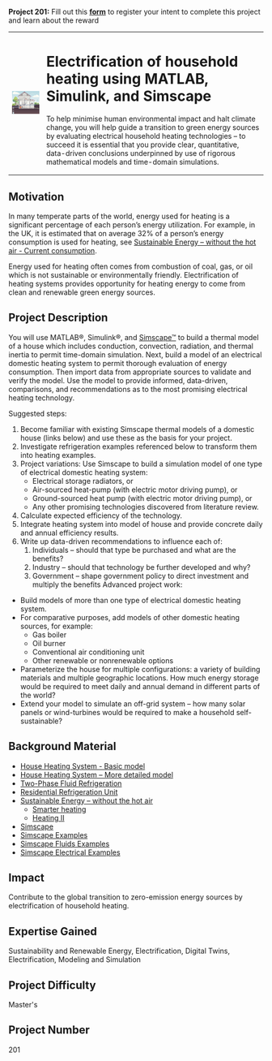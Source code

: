 **Project 201:** Fill out this <strong>[form](https://forms.office.com/Pages/ResponsePage.aspx?id=ETrdmUhDaESb3eUHKx3B5lOTzSa_A6lPqq2LJKzvpM5UMTBZRkc4UTRETjFERVRDWllQRE40OUFSQS4u)</strong> to  register your intent to complete this project and learn about the reward

<table>
<td><img src="/images/ElectrificationHouse.jpg"  width=500 /></td>
<td><p><h1>Electrification of household heating using MATLAB, Simulink, and Simscape</h1></p>
<p> To help minimise human environmental impact and halt climate change, you will help guide a transition to green energy sources by evaluating electrical household heating technologies – to succeed it is essential that you provide clear, quantitative, data-driven conclusions underpinned by use of rigorous mathematical models and time-domain simulations. </p>
</table>

## Motivation

In many temperate parts of the world, energy used for heating is a significant percentage of each person’s energy utilization.  For example, in the UK, it is estimated that on average 32% of a person’s energy consumption is used for heating, see [Sustainable Energy – without the hot air - Current consumption](http://www.withouthotair.com/c19/page_116.shtml).

Energy used for heating often comes from combustion of coal, gas, or oil which is not sustainable or environmentally friendly.  Electrification of heating systems provides opportunity for heating energy to come from clean and renewable green energy sources.


## Project Description

You will use MATLAB®, Simulink®, and [Simscape™](https://www.mathworks.com/products/simscape.html) to build a thermal model of a house which includes conduction, convection, radiation, and thermal inertia to permit time-domain simulation.  Next, build a model of an electrical domestic heating system to permit thorough evaluation of energy consumption.  Then import data from appropriate sources to validate and verify the model.  Use the model to provide informed, data-driven, comparisons, and recommendations as to the most promising electrical heating technology.

Suggested steps:
1. Become familiar with existing Simscape thermal models of a domestic house (links below) and use these as the basis for your project.
2. Investigate refrigeration examples referenced below to transform them into heating examples.
3. Project variations: Use Simscape to build a simulation model of one type of electrical domestic heating system:
    - Electrical storage radiators, or
    - Air-sourced heat-pump (with electric motor driving pump), or
    - Ground-sourced heat pump (with electric motor driving pump), or
    - Any other promising technologies discovered from literature review.
4. Calculate expected efficiency of the technology.
5. Integrate heating system into model of house and provide concrete daily and annual efficiency results.
6. Write up data-driven recommendations to influence each of:
	1. Individuals – should that type be purchased and what are the benefits?
	2. Industry – should that technology be further developed and why?
	3. Government – shape government policy to direct investment and multiply the benefits
Advanced project work:
- Build models of more than one type of electrical domestic heating system.
- For comparative purposes, add models of other domestic heating sources, for example:
    - Gas boiler
    - Oil burner
    - Conventional air conditioning unit
    - Other renewable or nonrenewable options 
- Parameterize the house for multiple configurations: a variety of building materials and multiple geographic locations. How much energy storage would be required to meet daily and annual demand in different parts of the world?
- Extend your model to simulate an off-grid system – how many solar panels or wind-turbines would be required to make a household self-sustainable?


## Background Material

- [House Heating System - Basic model](https://www.mathworks.com/help/physmod/simscape/ug/house-heating-system.html)
- [House Heating System – More detailed model](https://www.mathworks.com/help/physmod/hydro/ug/house-heating-system.html)
- [Two-Phase Fluid Refrigeration](https://www.mathworks.com/help/physmod/simscape/ug/two-phase-fluid-refrigeration.html)
- [Residential Refrigeration Unit](https://www.mathworks.com/help/physmod/hydro/ug/residential-refrigeration-unit.html)
- [Sustainable Energy – without the hot air](https://www.withouthotair.com/)
    - [Smarter heating](https://www.withouthotair.com/c21/page_140.shtml)
    - [Heating II](http://www.withouthotair.com/cE/page_289.shtml)
- [Simscape](https://www.mathworks.com/help/physmod/simscape/index.html)
- [Simscape Examples](https://www.mathworks.com/help/physmod/simscape/examples.html)
- [Simscape Fluids Examples](https://www.mathworks.com/help/physmod/hydro/index.html)
- [Simscape Electrical Examples](https://www.mathworks.com/help/physmod/sps/examples.html)


## Impact

Contribute to the global transition to zero-emission energy sources by electrification of household heating.

## Expertise Gained 

Sustainability and Renewable Energy, Electrification, Digital Twins, Electrification, Modeling and Simulation


## Project Difficulty

Master's

## Project Number

201